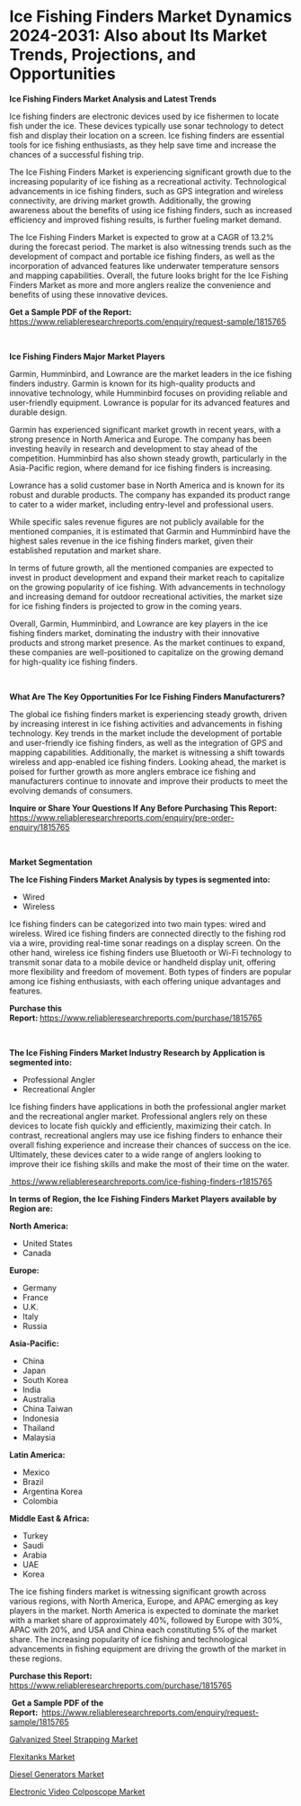 <p><h1>Ice Fishing Finders Market Dynamics 2024-2031: Also about Its Market Trends, Projections, and Opportunities</h1></p><p><strong>Ice Fishing Finders Market Analysis and Latest Trends</strong></p>
<p><p>Ice fishing finders are electronic devices used by ice fishermen to locate fish under the ice. These devices typically use sonar technology to detect fish and display their location on a screen. Ice fishing finders are essential tools for ice fishing enthusiasts, as they help save time and increase the chances of a successful fishing trip.</p><p>The Ice Fishing Finders Market is experiencing significant growth due to the increasing popularity of ice fishing as a recreational activity. Technological advancements in ice fishing finders, such as GPS integration and wireless connectivity, are driving market growth. Additionally, the growing awareness about the benefits of using ice fishing finders, such as increased efficiency and improved fishing results, is further fueling market demand.</p><p>The Ice Fishing Finders Market is expected to grow at a CAGR of 13.2% during the forecast period. The market is also witnessing trends such as the development of compact and portable ice fishing finders, as well as the incorporation of advanced features like underwater temperature sensors and mapping capabilities. Overall, the future looks bright for the Ice Fishing Finders Market as more and more anglers realize the convenience and benefits of using these innovative devices.</p></p>
<p><strong>Get a Sample PDF of the Report:&nbsp;</strong> <a href="https://www.reliableresearchreports.com/enquiry/request-sample/1815765">https://www.reliableresearchreports.com/enquiry/request-sample/1815765</a></p>
<p>&nbsp;</p>
<p><strong>Ice Fishing Finders Major Market Players</strong></p>
<p><p>Garmin, Humminbird, and Lowrance are the market leaders in the ice fishing finders industry. Garmin is known for its high-quality products and innovative technology, while Humminbird focuses on providing reliable and user-friendly equipment. Lowrance is popular for its advanced features and durable design.</p><p>Garmin has experienced significant market growth in recent years, with a strong presence in North America and Europe. The company has been investing heavily in research and development to stay ahead of the competition. Humminbird has also shown steady growth, particularly in the Asia-Pacific region, where demand for ice fishing finders is increasing.</p><p>Lowrance has a solid customer base in North America and is known for its robust and durable products. The company has expanded its product range to cater to a wider market, including entry-level and professional users.</p><p>While specific sales revenue figures are not publicly available for the mentioned companies, it is estimated that Garmin and Humminbird have the highest sales revenue in the ice fishing finders market, given their established reputation and market share.</p><p>In terms of future growth, all the mentioned companies are expected to invest in product development and expand their market reach to capitalize on the growing popularity of ice fishing. With advancements in technology and increasing demand for outdoor recreational activities, the market size for ice fishing finders is projected to grow in the coming years.</p><p>Overall, Garmin, Humminbird, and Lowrance are key players in the ice fishing finders market, dominating the industry with their innovative products and strong market presence. As the market continues to expand, these companies are well-positioned to capitalize on the growing demand for high-quality ice fishing finders.</p></p>
<p>&nbsp;</p>
<p><strong>What Are The Key Opportunities For Ice Fishing Finders Manufacturers?</strong></p>
<p><p>The global ice fishing finders market is experiencing steady growth, driven by increasing interest in ice fishing activities and advancements in fishing technology. Key trends in the market include the development of portable and user-friendly ice fishing finders, as well as the integration of GPS and mapping capabilities. Additionally, the market is witnessing a shift towards wireless and app-enabled ice fishing finders. Looking ahead, the market is poised for further growth as more anglers embrace ice fishing and manufacturers continue to innovate and improve their products to meet the evolving demands of consumers.</p></p>
<p><strong>Inquire or Share Your Questions If Any Before Purchasing This Report:</strong> <a href="https://www.reliableresearchreports.com/enquiry/pre-order-enquiry/1815765">https://www.reliableresearchreports.com/enquiry/pre-order-enquiry/1815765</a></p>
<p>&nbsp;</p>
<p><strong>Market Segmentation</strong></p>
<p><strong>The Ice Fishing Finders Market Analysis by types is segmented into:</strong></p>
<p><ul><li>Wired</li><li>Wireless</li></ul></p>
<p><p>Ice fishing finders can be categorized into two main types: wired and wireless. Wired ice fishing finders are connected directly to the fishing rod via a wire, providing real-time sonar readings on a display screen. On the other hand, wireless ice fishing finders use Bluetooth or Wi-Fi technology to transmit sonar data to a mobile device or handheld display unit, offering more flexibility and freedom of movement. Both types of finders are popular among ice fishing enthusiasts, with each offering unique advantages and features.</p></p>
<p><strong>Purchase this Report:&nbsp;</strong><a href="https://www.reliableresearchreports.com/purchase/1815765">https://www.reliableresearchreports.com/purchase/1815765</a></p>
<p>&nbsp;</p>
<p><strong>The Ice Fishing Finders Market Industry Research by Application is segmented into:</strong></p>
<p><ul><li>Professional Angler</li><li>Recreational Angler</li></ul></p>
<p><p>Ice fishing finders have applications in both the professional angler market and the recreational angler market. Professional anglers rely on these devices to locate fish quickly and efficiently, maximizing their catch. In contrast, recreational anglers may use ice fishing finders to enhance their overall fishing experience and increase their chances of success on the ice. Ultimately, these devices cater to a wide range of anglers looking to improve their ice fishing skills and make the most of their time on the water.</p></p>
<p><a href="https://www.reliableresearchreports.com/ice-fishing-finders-r1815765">&nbsp;https://www.reliableresearchreports.com/ice-fishing-finders-r1815765</a></p>
<p><strong>In terms of Region, the Ice Fishing Finders Market Players available by Region are:</strong></p>
<p>
    <p> <strong> North America: </strong>
        <ul>
            <li>United States</li>
            <li>Canada</li>
        </ul>
        </p> 
    <p> <strong> Europe: </strong>
        <ul>
            <li>Germany</li>
            <li>France</li>
            <li>U.K.</li>
            <li>Italy</li>
            <li>Russia</li>
        </ul>
        </p> 
    <p> <strong> Asia-Pacific: </strong>
        <ul>
            <li>China</li>
            <li>Japan</li>
            <li>South Korea</li>
            <li>India</li>
            <li>Australia</li>
            <li>China Taiwan</li>
            <li>Indonesia</li>
            <li>Thailand</li>
            <li>Malaysia</li>
        </ul>
        </p> 
    <p> <strong> Latin America: </strong>
        <ul>
            <li>Mexico</li>
            <li>Brazil</li>
            <li>Argentina Korea</li>
            <li>Colombia</li>
        </ul>
        </p> 
    <p> <strong> Middle East & Africa: </strong>
        <ul>
            <li>Turkey</li>
            <li>Saudi</li>
            <li>Arabia</li>
            <li>UAE</li>
            <li>Korea</li>
        </ul>
    </p>
    </p>
<p><p>The ice fishing finders market is witnessing significant growth across various regions, with North America, Europe, and APAC emerging as key players in the market. North America is expected to dominate the market with a market share of approximately 40%, followed by Europe with 30%, APAC with 20%, and USA and China each constituting 5% of the market share. The increasing popularity of ice fishing and technological advancements in fishing equipment are driving the growth of the market in these regions.</p></p>
<p><strong>Purchase this Report: </strong><a href="https://www.reliableresearchreports.com/purchase/1815765">https://www.reliableresearchreports.com/purchase/1815765</a></p>
<p>&nbsp;<strong>Get a Sample PDF of the Report:&nbsp;&nbsp;</strong><a href="https://www.reliableresearchreports.com/enquiry/request-sample/1815765">https://www.reliableresearchreports.com/enquiry/request-sample/1815765</a></p>
<p><strong></strong></p>
<p><p><a href="https://www.linkedin.com/pulse/galvanized-steel-strapping-market-share-amp-new-trends-litdf?trackingId=Kl5qINQZYOz%2Fuwnu9FrZbw%3D%3D">Galvanized Steel Strapping Market</a></p><p><a href="https://www.linkedin.com/pulse/flexitanks-market-research-report-key-successful-business-essuc?trackingId=LiDLLl5S8iSR4T4yd%2F6Jzg%3D%3D">Flexitanks Market</a></p><p><a href="https://view.publitas.com/reportprime-1/diesel-generators-market-size-cagr-trends-2024-2030/">Diesel Generators Market</a></p><p><a href="https://rainy-horn-d69.notion.site/Electronic-Video-Colposcope-Market-Size-and-Market-Trends-Complete-Industry-Overview-2024-to-2031-b5f2356caa7b4e3588c6233232fb0164">Electronic Video Colposcope Market</a></p></p>
